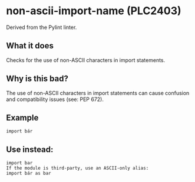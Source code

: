 # non-ascii-import-name (PLC2403)
Derived from the Pylint linter.
## What it does
Checks for the use of non-ASCII characters in import statements.
## Why is this bad?
The use of non-ASCII characters in import statements can cause confusion
and compatibility issues (see: PEP 672).
## Example
```
import bár
```
## Use instead:
```
import bar
If the module is third-party, use an ASCII-only alias:
import bár as bar
```